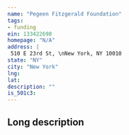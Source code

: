 ```yaml
---
name: "Pegeen Fitzgerald Foundation"
tags:
- funding
ein: 133422698
homepage: "N/A"
address: |
 510 E 23rd St, \nNew York, NY 10010
state: "NY"
city: "New York"
lng: 
lat: 
description: ""
is_501c3: 
---
```


## Long description


